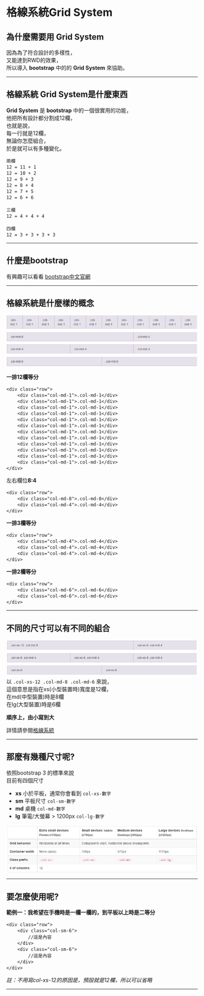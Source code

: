 # 格線系統Grid System

## 為什麼需要用 Grid System

因為為了符合設計的多樣性，  
又能達到RWD的效果，  
所以導入 **bootstrap** 中的的 **Grid System** 來協助。

---

## 格線系統 Grid System是什麼東西

**Grid System** 是 **bootstrap** 中的一個很實用的功能，  
他把所有設計都分割成12欄，  
也就是說，  
每一行就是12欄，  
無論你怎麼組合，  
於是就可以有多種變化。

```
兩欄
12 = 11 + 1
12 = 10 + 2
12 = 9 + 3
12 = 8 + 4
12 = 7 + 5
12 = 6 + 6

三欄
12 = 4 + 4 + 4

四欄
12 = 3 + 3 + 3 + 3
```

---

## 什麼是bootstrap

有興趣可以看看 [bootstrap中文官網](https://kkbruce.tw/bs3/)

---

## 格線系統是什麼樣的概念

![](/assets/grid-system.png)

**一排12欄等分**

```
<div class="row">
    <div class="col-md-1">.col-md-1</div>
    <div class="col-md-1">.col-md-1</div>
    <div class="col-md-1">.col-md-1</div>
    <div class="col-md-1">.col-md-1</div>
    <div class="col-md-1">.col-md-1</div>
    <div class="col-md-1">.col-md-1</div>
    <div class="col-md-1">.col-md-1</div>
    <div class="col-md-1">.col-md-1</div>
    <div class="col-md-1">.col-md-1</div>
    <div class="col-md-1">.col-md-1</div>
    <div class="col-md-1">.col-md-1</div>
    <div class="col-md-1">.col-md-1</div>
</div>
```

左右欄位**8:4**

```
<div class="row">
    <div class="col-md-8">.col-md-8</div>
    <div class="col-md-4">.col-md-4</div>
</div>
```

**一排3欄等分**

```
<div class="row">
    <div class="col-md-4">.col-md-4</div>
    <div class="col-md-4">.col-md-4</div>
    <div class="col-md-4">.col-md-4</div>
</div>
```

**一排2欄等分**

```
<div class="row">
    <div class="col-md-6">.col-md-6</div>
    <div class="col-md-6">.col-md-6</div>
</div>
```

---

## 不同的尺寸可以有不同的組合

![](/assets/different-size.png)以 `.col-xs-12 .col-md-8 .col-md-6` 來說，  
這個意思是指在xs\(小型裝置時\)寬度是12欄，  
在md\(中型裝置\)時是8欄  
在lg\(大型裝置\)時是6欄

**順序上，由小寫到大**

詳情請參閱[格線系統](https://kkbruce.tw/bs3/CSS#grid)

---

## 那麼有幾種尺寸呢?

依照bootstrap 3 的標準來說  
目前有四個尺寸
- **xs** 小於平板，通常你會看到 `col-xs-數字`
- **sm** 平板尺寸 `col-sm-數字`
- **md** 桌機  `col-md-數字`
- **lg** 筆電/大螢幕 > 1200px `col-lg-數字`

![](/assets/size.png)

---

## 要怎麼使用呢?

**範例一：我希望在手機時是一欄一欄的，到平板以上時是二等分**
```
<div class="row">
    <div class="col-sm-6">
        //這是內容    
    </div>
    <div class="col-sm-6">
        //這是內容    
    </div>
</div>
```
*註：不用寫col-xs-12的原因是，預設就是12欄，所以可以省略*

---

